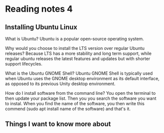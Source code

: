# Reading notes 4

## Installing Ubuntu Linux


What is Ubuntu?
Ubuntu is a popular open-source operating system.

Why would you choose to install the LTS version over regular Ubuntu releases?
Because LTS has a more stability and long term support, while regular ubuntu releases the latest features and updates but with shorter support lifecycles.

What is the Ubuntu GNOME Shell?
Ubuntu GNOME Shell is typically used when Ubuntu uses the GNOME desktop environment as its default interface, as opposed to its previous Unity desktop environment. 

How do I install software from the command line?
You open the terminal to then update your package list. Then you you search the software you want to instal. When you find the name of the software, you then write this commend (sudo apt install name of the software) and that's it. 

## Things I want to know more about
